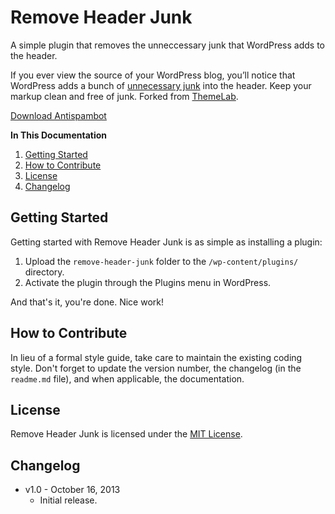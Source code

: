 # Remove Header Junk

A simple plugin that removes the unneccessary junk that WordPress adds to the header.

If you ever view the source of your WordPress blog, you’ll notice that WordPress adds a bunch of [unnecessary junk](http://gomakethings.com/remove-junk-from-the-wordpress-header/) into the header. Keep your markup clean and free of junk. Forked from [ThemeLab](http://www.themelab.com/2010/07/11/remove-code-wordpress-header/).

[Download Antispambot](https://github.com/cferdinandi/antispambot/archive/master.zip)

**In This Documentation**

1. [Getting Started](#getting-started)
2. [How to Contribute](#how-to-contribute)
3. [License](#license)
4. [Changelog](#changelog)



## Getting Started

Getting started with Remove Header Junk is as simple as installing a plugin:

1. Upload the `remove-header-junk` folder to the `/wp-content/plugins/` directory.
2. Activate the plugin through the Plugins menu in WordPress.

And that's it, you're done. Nice work!



## How to Contribute

In lieu of a formal style guide, take care to maintain the existing coding style. Don't forget to update the version number, the changelog (in the `readme.md` file), and when applicable, the documentation.



## License

Remove Header Junk is licensed under the [MIT License](http://gomakethings.com/mit/).



## Changelog

* v1.0 - October 16, 2013
	* Initial release.